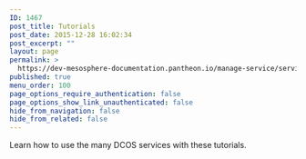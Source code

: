```yaml
---
ID: 1467
post_title: Tutorials
post_date: 2015-12-28 16:02:34
post_excerpt: ""
layout: page
permalink: >
  https://dev-mesosphere-documentation.pantheon.io/manage-service/service-tutorials/
published: true
menu_order: 100
page_options_require_authentication: false
page_options_show_link_unauthenticated: false
hide_from_navigation: false
hide_from_related: false
---
```

Learn how to use the many DCOS services with these tutorials.
